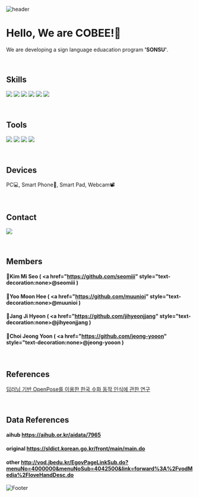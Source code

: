 ![header](https://capsule-render.vercel.app/api?type=waving&color=timeGradient&height=300&section=header&text=SONSU%20&fontSize=90)
# Hello, We are COBEE!👋

We are developing a sign language eduacation program **'SONSU'**.

<!-- 공식 로고 색상과 정확한 로고 이름 모아보는 사이트 : https://simpleicons.org/ -->
<!-- <img src="https://img.shields.io/badge/이름-색상코드?style=flat&logo=로고명&logoColor=FFFFFF"/> -->

<br/>  

## Skills
<img src="https://img.shields.io/badge/TensorFlow-FF6F00?style=flat&logo=TensorFlow&logoColor=FFFFFF"/> <img src="https://img.shields.io/badge/Keras-D00000?style=flat&logo=Keras&logoColor=FFFFFF"/> <img src="https://img.shields.io/badge/React-61DAFB?style=flat&logo=react&logoColor=FFFFFF"/> <img src="https://img.shields.io/badge/Kotlin-7F52FF?style=flat&logo=Kotlin&logoColor=FFFFFF"/> 
<img src="https://img.shields.io/badge/Spring Boot-6DB33F?style=flat&logo=Spring Boot&logoColor=FFFFFF"/> <img src="https://img.shields.io/badge/Mysql-7F52FF?style=flat&logo=Mysql&logoColor=FFFFFF"/> 

<br/>

## Tools
<img src="https://img.shields.io/badge/Anaconda-44A833?style=flat&logo=anaconda&logoColor=FFFFFF"/> <img src="https://img.shields.io/badge/Colab-F9AB00?style=flat&logo=Google Colab&logoColor=FFFFFF"/> <img src="https://img.shields.io/badge/Visual Studio Code-007ACC?style=flat&logo=Visual Studio Code&logoColor=FFFFFF"/>
<img src="https://img.shields.io/badge/Intellij IDEA-000000?style=flat&logo=Intellij IDEA&logoColor=FFFFFF"/>

<br/>

## Devices
PC💻, Smart Phone📱, Smart Pad, Webcam📽️

<br/>

## Contact
[![](https://img.shields.io/badge/-gmail-grey?logo=gmail)](mailto:"teamcobee@gmail.com")

<br/>

## Members
#### 🌟Kim Mi Seo ( <a href="https://github.com/seomiii" style="text-decoration:none>@seomiii</a> )
#### 🌟Yoo Moon Hee ( <a href="https://github.com/muunioi" style="text-decoration:none>@muunioi</a> )
#### 🌟Jang Ji Hyeon ( <a href="https://github.com/jihyeonjjang" style="text-decoration:none>@jihyeonjjang</a> )
#### 🌟Choi Jeong Yoon ( <a href="https://github.com/jeong-yooon" style="text-decoration:none>@jeong-yooon</a> )

<br/>

## References
[딥러닝 기반 OpenPose를 이용한 한국 수화 동작 인식에 관한 연구](http://journal.dcs.or.kr/_PR/view/?aidx=29041&bidx=2548)

<br/>

## Data References
#### aihub https://aihub.or.kr/aidata/7965
#### original https://sldict.korean.go.kr/front/main/main.do
#### other http://vod.jbedu.kr/EgovPageLinkSub.do?menuNo=4000000&menuNoSub=4042500&link=forward%3A%2FvodMedia%2FloveHandDesc.do


![Footer](https://capsule-render.vercel.app/api?type=waving&color=timeGradient&height=200&section=footer)
